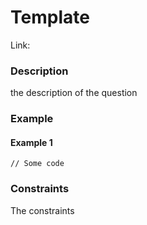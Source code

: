 # Template

Link:

### Description

the description of the question

### Example

#### Example 1

```
// Some code
```

### Constraints

The constraints
